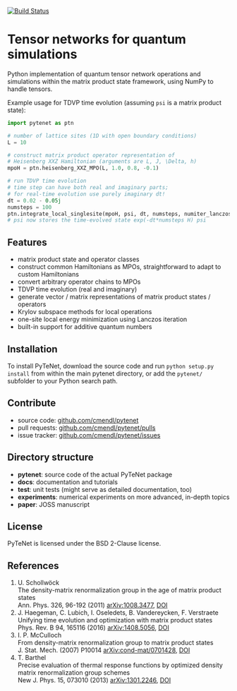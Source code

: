 [![Build Status](https://travis-ci.com/cmendl/pytenet.svg?branch=master)](https://travis-ci.com/cmendl/pytenet)


Tensor networks for quantum simulations
=======================================

Python implementation of quantum tensor network operations and simulations within the
matrix product state framework, using NumPy to handle tensors.

Example usage for TDVP time evolution (assuming `psi` is a matrix product state):

```python
import pytenet as ptn

# number of lattice sites (1D with open boundary conditions)
L = 10

# construct matrix product operator representation of
# Heisenberg XXZ Hamiltonian (arguments are L, J, \Delta, h)
mpoH = ptn.heisenberg_XXZ_MPO(L, 1.0, 0.8, -0.1)

# run TDVP time evolution
# time step can have both real and imaginary parts;
# for real-time evolution use purely imaginary dt!
dt = 0.02 - 0.05j
numsteps = 100
ptn.integrate_local_singlesite(mpoH, psi, dt, numsteps, numiter_lanczos=5)
# psi now stores the time-evolved state exp(-dt*numsteps H) psi
```


Features
--------
- matrix product state and operator classes
- construct common Hamiltonians as MPOs, straightforward to adapt to custom Hamiltonians
- convert arbitrary operator chains to MPOs
- TDVP time evolution (real and imaginary)
- generate vector / matrix representations of matrix product states / operators
- Krylov subspace methods for local operations
- one-site local energy minimization using Lanczos iteration
- built-in support for additive quantum numbers


Installation
------------
To install PyTeNet, download the source code and run `python setup.py install` from within
the main pytenet directory, or add the `pytenet/` subfolder to your Python search path.


Contribute
----------
- source code: [github.com/cmendl/pytenet](https://github.com/cmendl/pytenet)
- pull requests: [github.com/cmendl/pytenet/pulls](https://github.com/cmendl/pytenet/pulls)
- issue tracker: [github.com/cmendl/pytenet/issues](https://github.com/cmendl/pytenet/issues)


Directory structure
-------------------
- __pytenet__: source code of the actual PyTeNet package
- __docs__: documentation and tutorials
- __test__: unit tests (might serve as detailed documentation, too)
- __experiments__: numerical experiments on more advanced, in-depth topics
- __paper__: JOSS manuscript


License
-------
PyTeNet is licensed under the BSD 2-Clause license.


References
----------
1. U. Schollwöck  
   The density-matrix renormalization group in the age of matrix product states  
   Ann. Phys. 326, 96-192 (2011) [arXiv:1008.3477](https://arxiv.org/abs/1008.3477), [DOI](https://doi.org/10.1016/j.aop.2010.09.012)
2. J. Haegeman, C. Lubich, I. Oseledets, B. Vandereycken, F. Verstraete  
   Unifying time evolution and optimization with matrix product states  
   Phys. Rev. B 94, 165116 (2016) [arXiv:1408.5056](https://arxiv.org/abs/1408.5056), [DOI](https://doi.org/10.1103/PhysRevB.94.165116)
3. I. P. McCulloch  
   From density-matrix renormalization group to matrix product states  
   J. Stat. Mech. (2007) P10014 [arXiv:cond-mat/0701428](https://arxiv.org/abs/cond-mat/0701428), [DOI](https://doi.org/10.1088/1742-5468/2007/10/P10014)
4. T. Barthel  
   Precise evaluation of thermal response functions by optimized density matrix renormalization group schemes  
   New J. Phys. 15, 073010 (2013) [arXiv:1301.2246](https://arxiv.org/abs/1301.2246), [DOI](https://doi.org/10.1088/1367-2630/15/7/073010)
